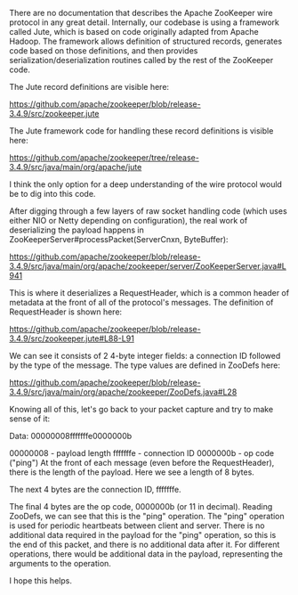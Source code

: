 There are no documentation that describes the Apache ZooKeeper wire protocol in any great detail. Internally, our codebase is using a framework called Jute, which is based on code originally adapted from Apache Hadoop. The framework allows definition of structured records, generates code based on those definitions, and then provides serialization/deserialization routines called by the rest of the ZooKeeper code.

The Jute record definitions are visible here:

https://github.com/apache/zookeeper/blob/release-3.4.9/src/zookeeper.jute

The Jute framework code for handling these record definitions is visible here:

https://github.com/apache/zookeeper/tree/release-3.4.9/src/java/main/org/apache/jute

I think the only option for a deep understanding of the wire protocol would be to dig into this code.

After digging through a few layers of raw socket handling code (which uses either NIO or Netty depending on configuration), the real work of deserializing the payload happens in ZooKeeperServer#processPacket(ServerCnxn, ByteBuffer):

https://github.com/apache/zookeeper/blob/release-3.4.9/src/java/main/org/apache/zookeeper/server/ZooKeeperServer.java#L941

This is where it deserializes a RequestHeader, which is a common header of metadata at the front of all of the protocol's messages. The definition of RequestHeader is shown here:

https://github.com/apache/zookeeper/blob/release-3.4.9/src/zookeeper.jute#L88-L91

We can see it consists of 2 4-byte integer fields: a connection ID followed by the type of the message. The type values are defined in ZooDefs here:

https://github.com/apache/zookeeper/blob/release-3.4.9/src/java/main/org/apache/zookeeper/ZooDefs.java#L28

Knowing all of this, let's go back to your packet capture and try to make sense of it:

Data: 00000008fffffffe0000000b

00000008 - payload length
fffffffe - connection ID
0000000b - op code ("ping")
At the front of each message (even before the RequestHeader), there is the length of the payload. Here we see a length of 8 bytes.

The next 4 bytes are the connection ID, fffffffe.

The final 4 bytes are the op code, 0000000b (or 11 in decimal). Reading ZooDefs, we can see that this is the "ping" operation. The "ping" operation is used for periodic heartbeats between client and server. There is no additional data required in the payload for the "ping" operation, so this is the end of this packet, and there is no additional data after it. For different operations, there would be additional data in the payload, representing the arguments to the operation.

I hope this helps.